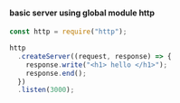#### basic server using global module http

```js
const http = require("http");

http
  .createServer((request, response) => {
    response.write("<h1> hello </h1>");
    response.end();
  })
  .listen(3000);

```

